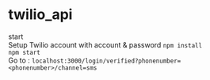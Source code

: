 # twilio_api
start\
Setup Twilio account with account & password
```npm install```\
```npm start```\
Go to : ```localhost:3000/login/verified?phonenumber=<phonenumber>/channel=sms```
